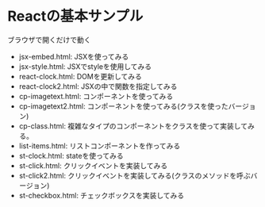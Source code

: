# Reactの基本サンプル

ブラウザで開くだけで動く


* jsx-embed.html: JSXを使ってみる
* jsx-style.html: JSXでstyleを使用してみる
* react-clock.html: DOMを更新してみる
* react-clock2.html: JSXの中で関数を指定してみる
* cp-imagetext.html: コンポーネントを使ってみる
* cp-imagetext2.html: コンポーネントを使ってみる(クラスを使ったバージョン)
* cp-class.html: 複雑なタイプのコンポーネントをクラスを使って実装してみる。
* list-items.html: リストコンポーネントを作ってみる
* st-clock.html: stateを使ってみる
* st-click.html: クリックイベントを実装してみる
* st-click2.html: クリックイベントを実装してみる(クラスのメソッドを呼ぶバージョン)
* st-checkbox.html: チェックボックスを実装してみる